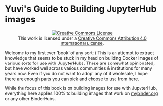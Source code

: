 # Yuvi's Guide to Building JupyterHub images

<center>
<a rel="license" href="http://creativecommons.org/licenses/by/4.0/"><img
alt="Creative Commons License" style="border-width:0"
src="https://i.creativecommons.org/l/by/4.0/88x31.png" /></a><br />This work is
licensed under a <a rel="license"
href="http://creativecommons.org/licenses/by/4.0/">Creative Commons Attribution
4.0 International License</a>.
</center>

Welcome to my first ever 'book' of any sort :) This is an attempt to extract knowledge that
seems to be stuck in my head on building Docker images of various sorts for use with JupyterHubs.
These are somewhat opinionated, but have worked well across various communities & institutions for
many years now. Even if you do not want to adopt any of it wholesale, I hope there are enough 
parts you can pick and choose to use from here.

While the focus of this book is on building images for use with JupyterHub, everything here applies
100% to building images that work on [mybinder.org](https://mybinder.org) or any other BinderHubs.

